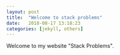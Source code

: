 ```yaml
---
layout: post
title:  "Welcome to stack problems"
date:   2018-08-17 13:18:23
categories: [jekyll, others]
---
```

Welcome to my website "Stack Problems".
